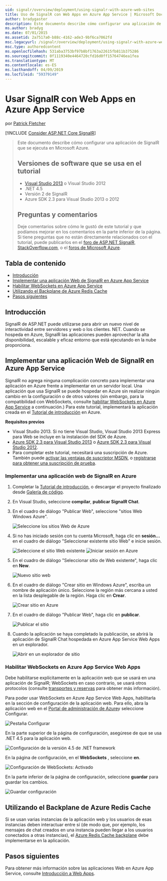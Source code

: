 ```yaml
---
uid: signalr/overview/deployment/using-signalr-with-azure-web-sites
title: Uso de SignalR con Web Apps en Azure App Service | Microsoft Docs
author: bradygaster
description: Este documento describe cómo configurar una aplicación de SignalR que se ejecuta en Microsoft Azure. Las versiones de software usan en el tutorial de Visual Studio 2013 o vis...
ms.author: bradyg
ms.date: 07/01/2015
ms.assetid: 2a7517a0-b88c-4162-ade3-9bf6ca7062fd
msc.legacyurl: /signalr/overview/deployment/using-signalr-with-azure-web-sites
msc.type: authoredcontent
ms.openlocfilehash: 531aba3753bf97b8bf1763a22615fb811b375286
ms.sourcegitcommit: 0f1119340e4464720cfd16d0ff15764746ea1fea
ms.translationtype: MT
ms.contentlocale: es-ES
ms.lasthandoff: 04/09/2019
ms.locfileid: "59379149"
---
```

# <a name="using-signalr-with-web-apps-in-azure-app-service"></a>Usar SignalR con Web Apps en Azure App Service

por [Patrick Fletcher](https://github.com/pfletcher)

[!INCLUDE [Consider ASP.NET Core SignalR](~/includes/signalr/signalr-version-disambiguation.md)]

> Este documento describe cómo configurar una aplicación de SignalR que se ejecuta en Microsoft Azure.
>
> ## <a name="software-versions-used-in-the-tutorial"></a>Versiones de software que se usa en el tutorial
>
>
> - [Visual Studio 2013](https://my.visualstudio.com/Downloads?q=visual%20studio%202013) o Visual Studio 2012
> - .NET 4.5
> - Versión 2 de SignalR
> - Azure SDK 2.3 para Visual Studio 2013 o 2012
>
>
>
> ## <a name="questions-and-comments"></a>Preguntas y comentarios
>
> Deje comentarios sobre cómo le gustó de este tutorial y que podíamos mejorar en los comentarios en la parte inferior de la página. Si tiene preguntas que no están directamente relacionados con el tutorial, puede publicarlos en el [foro de ASP.NET SignalR](https://forums.asp.net/1254.aspx/1?ASP+NET+SignalR), [StackOverflow.com](http://stackoverflow.com/), o el [foros de Microsoft Azure](https://social.msdn.microsoft.com/Forums/windowsazure/home?category=windowsazureplatform).


## <a name="table-of-contents"></a>Tabla de contenido

- [Introducción](#introduction)
- [Implementar una aplicación Web de SignalR en Azure App Service](#deploying)
- [Habilitar WebSockets en Azure App Service](#websocket)
- [Utilizando el Backplane de Azure Redis Cache](#backplane)
- [Pasos siguientes](#nextsteps)

<a id="introduction"></a>
## <a name="introduction"></a>Introducción

SignalR de ASP.NET puede utilizarse para abrir un nuevo nivel de interactividad entre servidores y web o los clientes. NET. Cuando se hospeda en Azure, SignalR las aplicaciones pueden aprovechar la alta disponibilidad, escalable y eficaz entorno que está ejecutando en la nube proporciona.

<a id="deploying"></a>
## <a name="deploying-a-signalr-web-app-to-azure-app-service"></a>Implementar una aplicación Web de SignalR en Azure App Service

SignalR no agrega ninguna complicación concreto para implementar una aplicación en Azure frente a implementar en un servidor local. Una aplicación que usa SignalR se puede hospedar en Azure sin realizar ningún cambio en la configuración o de otros valores (sin embargo, para la compatibilidad con WebSockets, consulte [habilitar WebSockets en Azure App Service](#websocket) a continuación.) Para este tutorial, implementará la aplicación creada en el [Tutorial de introducción](../getting-started/tutorial-getting-started-with-signalr.md) en Azure.

**Requisitos previos**

- Visual Studio 2013. Si no tiene Visual Studio, Visual Studio 2013 Express para Web se incluye en la instalación del SDK de Azure.
- [Azure SDK 2.3 para Visual Studio 2013](https://go.microsoft.com/fwlink/?linkid=324322&clcid=0x409) o [Azure SDK 2.3 para Visual Studio 2012](https://go.microsoft.com/fwlink/p/?linkid=323511).
- Para completar este tutorial, necesitará una suscripción de Azure. También puede [activar las ventajas de suscriptor MSDN](https://azure.microsoft.com/pricing/member-offers/msdn-benefits-details/), o [registrarse para obtener una suscripción de prueba](https://azure.microsoft.com/pricing/free-trial/).

### <a name="deploying-a-signalr-web-app-to-azure"></a>Implementar una aplicación web de SignalR en Azure

1. Completar la [Tutorial de introducción](../getting-started/tutorial-getting-started-with-signalr.md), o descargar el proyecto finalizado desde [Galería de código](https://code.msdn.microsoft.com/SignalR-Getting-Started-b9d18aa9).
2. En Visual Studio, seleccione **compilar**, **publicar SignalR Chat**.
3. En el cuadro de diálogo "Publicar Web", seleccione "sitios Web Windows Azure".

    ![Seleccione los sitios Web de Azure](using-signalr-with-azure-web-sites/_static/image1.png)
4. Si no has iniciado sesión con tu cuenta Microsoft, haga clic en **sesión...**  en el cuadro de diálogo "Seleccionar existente sitio Web" e inicie sesión.

    ![Seleccione el sitio Web existente](using-signalr-with-azure-web-sites/_static/image2.png)    ![Iniciar sesión en Azure](using-signalr-with-azure-web-sites/_static/image3.png)
5. En el cuadro de diálogo "Seleccionar sitio de Web existente", haga clic en **New**.

    ![Nuevo sitio web](using-signalr-with-azure-web-sites/_static/image4.png)
6. En el cuadro de diálogo "Crear sitio en Windows Azure", escriba un nombre de aplicación único. Seleccione la región más cercana a usted en la lista desplegable de la región. Haga clic en **Crear**.

    ![Crear sitio en Azure](using-signalr-with-azure-web-sites/_static/image5.png)
7. En el cuadro de diálogo "Publicar Web", haga clic en **publicar**.

    ![Publicar el sitio](using-signalr-with-azure-web-sites/_static/image6.png)
8. Cuando la aplicación se haya completado la publicación, se abrirá la aplicación de SignalR Chat hospedada en Azure App Service Web Apps en un explorador.

    ![Abrir en un explorador de sitio](using-signalr-with-azure-web-sites/_static/image7.png)

<a id="websocket"></a>
### <a name="enabling-websockets-on-azure-app-service-web-apps"></a>Habilitar WebSockets en Azure App Service Web Apps

Debe habilitarse explícitamente en la aplicación web que se usará en una aplicación de SignalR; WebSockets en caso contrario, se usará otros protocolos (consulte [transportes y reservas](../getting-started/introduction-to-signalr.md#transports) para obtener más información).

Para poder usar WebSockets en Azure App Service Web Apps, habilitarla en la sección de configuración de la aplicación web. Para ello, abra la aplicación web en el [Portal de administración de Azure](https://manage.windowsazure.com/)y seleccione Configurar.

![Pestaña Configurar](using-signalr-with-azure-web-sites/_static/image8.png)

En la parte superior de la página de configuración, asegúrese de que se usa .NET 4.5 para la aplicación web.

![Configuración de la versión 4.5 de .NET framework](using-signalr-with-azure-web-sites/_static/image9.png)

En la página de configuración, en el **WebSockets** , seleccione **en**.

![Configuración de WebSockets: Activado](using-signalr-with-azure-web-sites/_static/image10.png)

En la parte inferior de la página de configuración, seleccione **guardar** para guardar los cambios.

![Guardar configuración](using-signalr-with-azure-web-sites/_static/image11.png)

<a id="backplane"></a>
## <a name="using-the-azure-redis-cache-backplane"></a>Utilizando el Backplane de Azure Redis Cache

Si se usan varias instancias de la aplicación web y los usuarios de esas instancias deben interactuar entre sí (de modo que, por ejemplo, los mensajes de chat creados en una instancia pueden llegar a los usuarios conectados a otras instancias), el [Azure Redis Cache backplane](../performance/scaleout-with-redis.md) debe implementarse en la aplicación.

<a id="nextsteps"></a>
## <a name="next-steps"></a>Pasos siguientes

Para obtener más información sobre las aplicaciones Web en Azure App Service, consulte [Introducción a Web Apps](https://azure.microsoft.com/documentation/articles/app-service-web-overview/).
